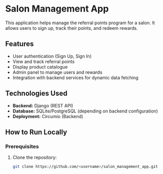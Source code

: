 # Salon Management App

This application helps manage the referral points program for a salon. It allows users to sign up, track their points, and redeem rewards.

## Features
- User authentication (Sign Up, Sign In)
- View and track referral points
- Display product catalogue
- Admin panel to manage users and rewards
- Integration with backend services for dynamic data fetching

## Technologies Used
- **Backend:** Django (REST API)
- **Database:** SQLite/PostgreSQL (depending on backend configuration)
- **Deployment:** Circumio (Backend)

## How to Run Locally

### Prerequisites
1. Clone the repository:
   ```bash
   git clone https://github.com/<username>/salon_management_app.git
